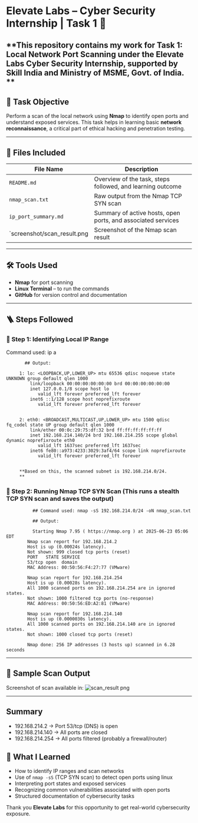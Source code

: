 # Elevate Labs – Cyber Security Internship | Task 1 🔐

**This repository contains my work for **Task 1: Local Network Port Scanning** under the Elevate Labs Cyber Security Internship, supported by Skill India and Ministry of MSME, Govt. of India.
**
---

## 🎯 Task Objective

Perform a scan of the local network using **Nmap** to identify open ports and understand exposed services. This task helps in learning basic **network reconnaissance**, a critical part of ethical hacking and penetration testing.

---

## 📁 Files Included

| File Name                  | Description                                                  |
|----------------------------|--------------------------------------------------------------|
| `README.md`                | Overview of the task, steps followed, and learning outcome   |
| `nmap_scan.txt`            | Raw output from the Nmap TCP SYN scan                        |
| `ip_port_summary.md`       | Summary of active hosts, open ports, and associated services |
| `screenshot/scan_result.png| Screenshot of the Nmap scan result                           |

---

## 🛠 Tools Used

- **Nmap** for port scanning
- **Linux Terminal** – to run the commands
- **GitHub** for version control and documentation

---
## 🪜 Steps Followed


### 🔹 Step 1: Identifying Local IP Range

   Command used: ip a
   
           ## Output: 
            
         1: lo: <LOOPBACK,UP,LOWER_UP> mtu 65536 qdisc noqueue state UNKNOWN group default qlen 1000
             link/loopback 00:00:00:00:00:00 brd 00:00:00:00:00:00
             inet 127.0.0.1/8 scope host lo
                valid_lft forever preferred_lft forever
             inet6 ::1/128 scope host noprefixroute 
                valid_lft forever preferred_lft forever
         
                
         2: eth0: <BROADCAST,MULTICAST,UP,LOWER_UP> mtu 1500 qdisc fq_codel state UP group default qlen 1000
             link/ether 00:0c:29:75:df:32 brd ff:ff:ff:ff:ff:ff
             inet 192.168.214.140/24 brd 192.168.214.255 scope global dynamic noprefixroute eth0
                valid_lft 1637sec preferred_lft 1637sec
             inet6 fe80::a973:4233:3029:3af4/64 scope link noprefixroute 
                valid_lft forever preferred_lft forever
         
         
         **Based on this, the scanned subnet is 192.168.214.0/24.
         **

                                                 
### 🔹 Step 2: Running Nmap TCP SYN Scan (This runs a stealth TCP SYN scan and saves the output)


            
              ## Command used: nmap -sS 192.168.214.0/24 -oN nmap_scan.txt
              
              ## Output: 
              
              Starting Nmap 7.95 ( https://nmap.org ) at 2025-06-23 05:06 EDT
            Nmap scan report for 192.168.214.2
            Host is up (0.00024s latency).
            Not shown: 999 closed tcp ports (reset)
            PORT   STATE SERVICE
            53/tcp open  domain
            MAC Address: 00:50:56:F4:27:77 (VMware)
            
            Nmap scan report for 192.168.214.254
            Host is up (0.00028s latency).
            All 1000 scanned ports on 192.168.214.254 are in ignored states.
            Not shown: 1000 filtered tcp ports (no-response)
            MAC Address: 00:50:56:ED:A2:81 (VMware)
            
            Nmap scan report for 192.168.214.140
            Host is up (0.0000030s latency).
            All 1000 scanned ports on 192.168.214.140 are in ignored states.
            Not shown: 1000 closed tcp ports (reset)
            
            Nmap done: 256 IP addresses (3 hosts up) scanned in 6.28 seconds




---
## 📸 Sample Scan Output

Screenshot of scan available in:  ![scan_result png](https://github.com/user-attachments/assets/4e98e882-09be-4c57-9d68-8f53213336c2)

---
## Summary 

  - 192.168.214.2 → Port 53/tcp (DNS) is open
  - 192.168.214.140 → All ports are closed
  - 192.168.214.254 → All ports filtered (probably a firewall/router)

## 🧠 What I Learned

- How to identify IP ranges and scan networks
- Use of `nmap -sS` (TCP SYN scan) to detect open ports using linux
- Interpreting port states and exposed services
- Recognizing common vulnerabilities associated with open ports
- Structured documentation of cybersecurity tasks






Thank you **Elevate Labs** for this opportunity to get real-world cybersecurity exposure.


